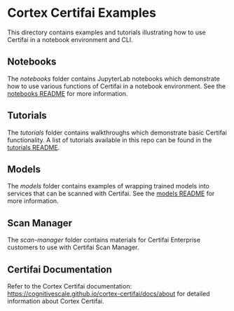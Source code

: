 # Cortex Certifai Examples

This directory contains examples and tutorials illustrating how to use Certifai in a notebook environment and CLI.

## Notebooks

The *notebooks* folder contains JupyterLab notebooks which demonstrate how to use various functions of Certifai in a notebook environment.  See the [notebooks README](/notebooks/README.md) for more information.

## Tutorials

The *tutorials* folder contains walkthroughs which demonstrate basic Certifai functionality. A list of tutorials available in this repo can be found in the [tutorials README](/tutorials/README.md).

## Models

The *models* folder contains examples of wrapping trained models into services that can be scanned with Certifai. See the [models README](/models/README.md) for more information.

## Scan Manager

The *scan-manager* folder contains materials for Certifai Enterprise customers to use
with Certifai Scan Manager. 

## Certifai Documentation

Refer to the Cortex Certifai documentation: https://cognitivescale.github.io/cortex-certifai/docs/about for detailed information about Cortex Certifai.
